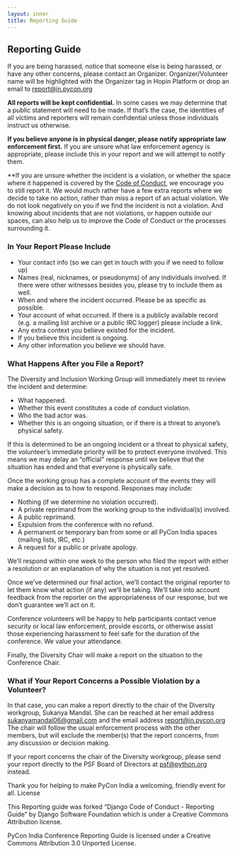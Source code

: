 ```yaml
---
layout: inner
title: Reporting Guide
---
```


## Reporting Guide
If you are being harassed, notice that someone else is being harassed, or have
any other concerns, please contact an Organizer. Organizer/Volunteer
name will be highlighted with the Organizer tag in Hopin Platform or drop an
email to [report@in.pycon.org](report@in.pycon.org)

**All reports will be kept confidential.** In some cases we may determine that a
public statement will need to be made. If that’s the case, the identities of
all victims and reporters will remain confidential unless those individuals
instruct us otherwise.

**If you believe anyone is in physical danger, please notify appropriate law
enforcement first.** If you are unsure what law enforcement agency is
appropriate, please include this in your report and we will attempt to notify
them.

**If you are unsure whether the incident is a violation, or whether the space
where it happened is covered by the [Code of
Conduct](https://in.pycon.org/2020/coc/), we encourage you to still report it.
We would much rather have a few extra reports where we decide to take no
action, rather than miss a report of an actual violation. We do not look
negatively on you if we find the incident is not a violation. And knowing about
incidents that are not violations, or happen outside our spaces, can also help
us to improve the Code of Conduct or the processes surrounding it.


### In Your Report Please Include

- Your contact info (so we can get in touch with you if we need to follow up)
- Names (real, nicknames, or pseudonyms) of any individuals involved. If there
  were other witnesses besides you, please try to include them as well.
- When and where the incident occurred. Please be as specific as possible.
- Your account of what occurred. If there is a publicly available record (e.g.
  a mailing list archive or a public IRC logger) please include a link.
- Any extra context you believe existed for the incident.
- If you believe this incident is ongoing.
- Any other information you believe we should have.


### What Happens After you File a Report?

The Diversity and Inclusion Working Group will immediately meet to review the
incident and determine:

- What happened.
- Whether this event constitutes a code of conduct violation.
- Who the bad actor was.
- Whether this is an ongoing situation, or if there is a threat to anyone’s
  physical safety.

If this is determined to be an ongoing incident or a threat to physical safety,
the volunteer’s immediate priority will be to protect everyone involved. This
means we may delay an “official” response until we believe that the situation
has ended and that everyone is physically safe.

Once the working group has a complete account of the events they will make a
decision as to how to respond. Responses may include:

- Nothing (if we determine no violation occurred).
- A private reprimand from the working group to the individual(s) involved.
- A public reprimand.
- Expulsion from the conference with no refund.
- A permanent or temporary ban from some or all PyCon India spaces (mailing lists, IRC, etc.)
- A request for a public or private apology.

We’ll respond within one week to the person who filed the report with either a
resolution or an explanation of why the situation is not yet resolved.

Once we’ve determined our final action, we’ll contact the original reporter to
let them know what action (if any) we’ll be taking. We’ll take into account
feedback from the reporter on the appropriateness of our response, but we don’t
guarantee we’ll act on it.

Conference volunteers will be happy to help participants contact venue security
or local law enforcement, provide escorts, or otherwise assist those
experiencing harassment to feel safe for the duration of the conference. We
value your attendance.

Finally, the Diversity Chair will make a report on the situation to the
Conference Chair.


### What if Your Report Concerns a Possible Violation by a Volunteer?

In that case, you can make a report directly to the chair of the Diversity
workgroup, Sukanya Mandal. She can be reached at her email address
sukanyamandal06@gmail.com and the email address [report@in.pycon.org](mailto:report@in.pycon.org) The chair
will follow the usual enforcement process with the other members, but will
exclude the member(s) that the report concerns, from any discussion or decision
making.

If your report concerns the chair of the Diversity workgroup, please send your
report directly to the PSF Board of Directors at psf@python.org instead.

Thank you for helping to make PyCon India a welcoming, friendly event for all.
License

This Reporting guide was forked “Django Code of Conduct - Reporting Guide” by
Django Software Foundation which is under a Creative Commons Attribution
license.

PyCon India Conference Reporting Guide is licensed under a Creative Commons
Attribution 3.0 Unported License.

